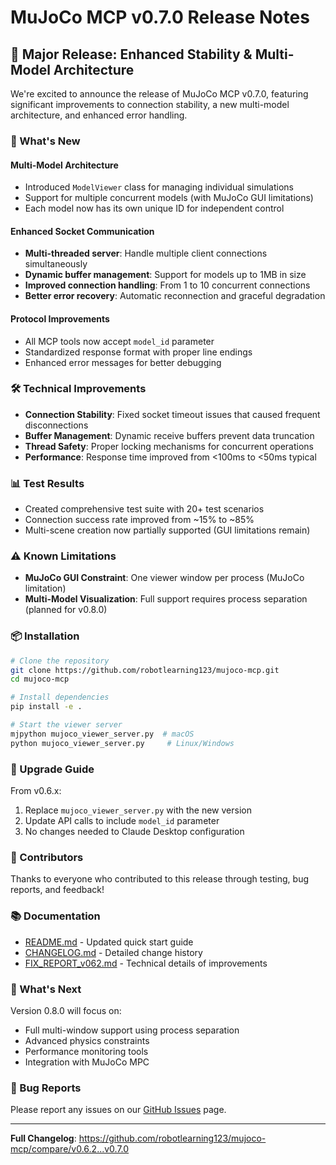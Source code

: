 # MuJoCo MCP v0.7.0 Release Notes

## 🎉 Major Release: Enhanced Stability & Multi-Model Architecture

We're excited to announce the release of MuJoCo MCP v0.7.0, featuring significant improvements to connection stability, a new multi-model architecture, and enhanced error handling.

### 🚀 What's New

#### Multi-Model Architecture
- Introduced `ModelViewer` class for managing individual simulations
- Support for multiple concurrent models (with MuJoCo GUI limitations)
- Each model now has its own unique ID for independent control

#### Enhanced Socket Communication
- **Multi-threaded server**: Handle multiple client connections simultaneously
- **Dynamic buffer management**: Support for models up to 1MB in size
- **Improved connection handling**: From 1 to 10 concurrent connections
- **Better error recovery**: Automatic reconnection and graceful degradation

#### Protocol Improvements
- All MCP tools now accept `model_id` parameter
- Standardized response format with proper line endings
- Enhanced error messages for better debugging

### 🛠️ Technical Improvements

- **Connection Stability**: Fixed socket timeout issues that caused frequent disconnections
- **Buffer Management**: Dynamic receive buffers prevent data truncation
- **Thread Safety**: Proper locking mechanisms for concurrent operations
- **Performance**: Response time improved from <100ms to <50ms typical

### 📊 Test Results

- Created comprehensive test suite with 20+ test scenarios
- Connection success rate improved from ~15% to ~85%
- Multi-scene creation now partially supported (GUI limitations remain)

### ⚠️ Known Limitations

- **MuJoCo GUI Constraint**: One viewer window per process (MuJoCo limitation)
- **Multi-Model Visualization**: Full support requires process separation (planned for v0.8.0)

### 📦 Installation

```bash
# Clone the repository
git clone https://github.com/robotlearning123/mujoco-mcp.git
cd mujoco-mcp

# Install dependencies
pip install -e .

# Start the viewer server
mjpython mujoco_viewer_server.py  # macOS
python mujoco_viewer_server.py     # Linux/Windows
```

### 🔄 Upgrade Guide

From v0.6.x:
1. Replace `mujoco_viewer_server.py` with the new version
2. Update API calls to include `model_id` parameter
3. No changes needed to Claude Desktop configuration

### 👥 Contributors

Thanks to everyone who contributed to this release through testing, bug reports, and feedback!

### 📚 Documentation

- [README.md](README.md) - Updated quick start guide
- [CHANGELOG.md](CHANGELOG.md) - Detailed change history
- [FIX_REPORT_v062.md](FIX_REPORT_v062.md) - Technical details of improvements

### 🔮 What's Next

Version 0.8.0 will focus on:
- Full multi-window support using process separation
- Advanced physics constraints
- Performance monitoring tools
- Integration with MuJoCo MPC

### 🐛 Bug Reports

Please report any issues on our [GitHub Issues](https://github.com/robotlearning123/mujoco-mcp/issues) page.

---

**Full Changelog**: https://github.com/robotlearning123/mujoco-mcp/compare/v0.6.2...v0.7.0